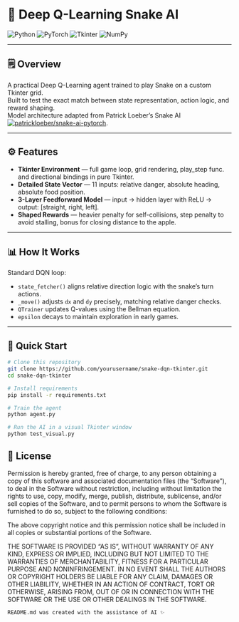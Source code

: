 # 🐍 **Deep Q-Learning Snake AI**

![Python](https://img.shields.io/badge/Python-3.8%2B-blue)
![PyTorch](https://img.shields.io/badge/PyTorch-1.x-red)
![Tkinter](https://img.shields.io/badge/Tkinter-GUI-green)
![NumPy](https://img.shields.io/badge/NumPy-used-yellow)

---

## 🗒️ Overview

A practical Deep Q-Learning agent trained to play Snake on a custom Tkinter grid.  
Built to test the exact match between state representation, action logic, and reward shaping.  
Model architecture adapted from Patrick Loeber’s Snake AI
[![patrickloeber/snake-ai-pytorch](https://img.shields.io/badge/Source-patrickloeber%2Fsnake--ai--pytorch-blue?logo=github)](https://github.com/patrickloeber/snake-ai-pytorch/blob/main/game.py).

---

## ⚙️ Features

- **Tkinter Environment** — full game loop, grid rendering, play_step func. and directional bindings in pure Tkinter.
- **Detailed State Vector** — 11 inputs: relative danger, absolute heading, absolute food position.
- **3-Layer Feedforward Model** — input → hidden layer with ReLU → output: [straight, right, left].
- **Shaped Rewards** — heavier penalty for self-collisions, step penalty to avoid stalling, bonus for closing distance to the apple.

---

## 📊 How It Works

Standard DQN loop:
- `state_fetcher()` aligns relative direction logic with the snake’s turn actions.
- `_move()` adjusts `dx` and `dy` precisely, matching relative danger checks.
- `QTrainer` updates Q-values using the Bellman equation.
- `epsilon` decays to maintain exploration in early games.

---

## 🚀 Quick Start

```bash
# Clone this repository
git clone https://github.com/yourusername/snake-dqn-tkinter.git
cd snake-dqn-tkinter

# Install requirements
pip install -r requirements.txt

# Train the agent
python agent.py

# Run the AI in a visual Tkinter window
python test_visual.py
```
## 📄 License
Permission is hereby granted, free of charge, to any person obtaining a copy
of this software and associated documentation files (the “Software”), to deal
in the Software without restriction, including without limitation the rights
to use, copy, modify, merge, publish, distribute, sublicense, and/or sell
copies of the Software, and to permit persons to whom the Software is
furnished to do so, subject to the following conditions:

The above copyright notice and this permission notice shall be included in
all copies or substantial portions of the Software.

THE SOFTWARE IS PROVIDED “AS IS”, WITHOUT WARRANTY OF ANY KIND, EXPRESS OR
IMPLIED, INCLUDING BUT NOT LIMITED TO THE WARRANTIES OF MERCHANTABILITY,
FITNESS FOR A PARTICULAR PURPOSE AND NONINFRINGEMENT. IN NO EVENT SHALL THE
AUTHORS OR COPYRIGHT HOLDERS BE LIABLE FOR ANY CLAIM, DAMAGES OR OTHER
LIABILITY, WHETHER IN AN ACTION OF CONTRACT, TORT OR OTHERWISE, ARISING FROM,
OUT OF OR IN CONNECTION WITH THE SOFTWARE OR THE USE OR OTHER DEALINGS IN
THE SOFTWARE.

```README.md was created with the assistance of AI ✨```
